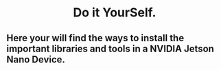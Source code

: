 <center><h1>Do it YourSelf.</h1></center>
<h2>Here your will find the ways to install the important libraries and tools in a NVIDIA Jetson Nano Device.</h2>

